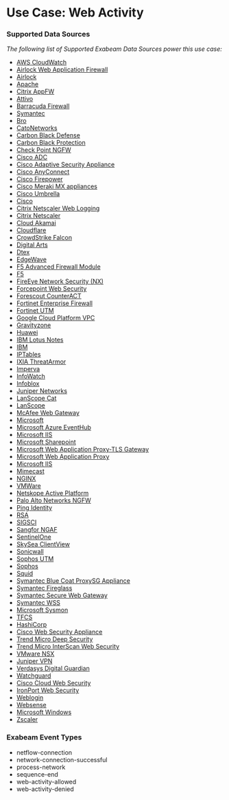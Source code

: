 Use Case: Web Activity
======================

### Supported Data Sources

_The following list of Supported Exabeam Data Sources power this use case:_

* [AWS CloudWatch](../DataSources/datasource_aws_cloudwatch_aws_cloudwatch.md)
* [Airlock Web Application Firewall](../DataSources/datasource_airlock_web_application_firewall_airlock_web_application_firewall.md)
* [Airlock](../DataSources/datasource_airlock_airlock.md)
* [Apache](../DataSources/datasource_apache_apache.md)
* [Citrix AppFW](../DataSources/datasource_appfw_citrix_appfw.md)
* [Attivo](../DataSources/datasource_attivo_attivo.md)
* [Barracuda Firewall](../DataSources/datasource_barracuda_firewall_barracuda_firewall.md)
* [Symantec](../DataSources/datasource_blue_coat_proxysg_appliance_symantec.md)
* [Bro](../DataSources/datasource_bro_bro.md)
* [CatoNetworks](../DataSources/datasource_catonetworks_catonetworks.md)
* [Carbon Black Defense](../DataSources/datasource_cb_defense_carbon_black_defense.md)
* [Carbon Black Protection](../DataSources/datasource_cb_protection_carbon_black_protection.md)
* [Check Point NGFW](../DataSources/datasource_check_point_ngfw_check_point_ngfw.md)
* [Cisco ADC](../DataSources/datasource_cisco_adc_cisco_adc.md)
* [Cisco Adaptive Security Appliance](../DataSources/datasource_cisco_adaptive_security_appliance_cisco_adaptive_security_appliance.md)
* [Cisco AnyConnect](../DataSources/datasource_cisco_anyconnect_cisco_anyconnect.md)
* [Cisco Firepower](../DataSources/datasource_cisco_firepower_cisco_firepower.md)
* [Cisco Meraki MX appliances](../DataSources/datasource_cisco_meraki_mx_appliances_cisco_meraki_mx_appliances.md)
* [Cisco Umbrella](../DataSources/datasource_cisco_umbrella_cisco_umbrella.md)
* [Cisco](../DataSources/datasource_cisco_cisco.md)
* [Citrix Netscaler Web Logging](../DataSources/datasource_citrix_netscaler_web_logging_citrix_netscaler_web_logging.md)
* [Citrix Netscaler](../DataSources/datasource_citrix_netscaler_citrix_netscaler.md)
* [Cloud Akamai](../DataSources/datasource_cloud_akamai_cloud_akamai.md)
* [Cloudflare](../DataSources/datasource_cloudflare_cloudflare.md)
* [CrowdStrike Falcon](../DataSources/datasource_crowdstrike_falcon_crowdstrike_falcon.md)
* [Digital Arts](../DataSources/datasource_digital_arts_digital_arts.md)
* [Dtex](../DataSources/datasource_dtex_dtex.md)
* [EdgeWave](../DataSources/datasource_edgewave_edgewave.md)
* [F5 Advanced Firewall Module](../DataSources/datasource_f5_advanced_firewall_module_f5_advanced_firewall_module.md)
* [F5](../DataSources/datasource_f5_f5.md)
* [FireEye Network Security (NX)](../DataSources/datasource_fireeye_network_security_(nx)_fireeye_network_security_(nx).md)
* [Forcepoint Web Security](../DataSources/datasource_forcepoint_web_security_forcepoint_web_security.md)
* [Forescout CounterACT](../DataSources/datasource_forescout_counteract_forescout_counteract.md)
* [Fortinet Enterprise Firewall](../DataSources/datasource_fortinet_enterprise_firewall_fortinet_enterprise_firewall.md)
* [Fortinet UTM](../DataSources/datasource_fortinet_utm_fortinet_utm.md)
* [Google Cloud Platform VPC](../DataSources/datasource_google_cloud_platform_vpc_google_cloud_platform_vpc.md)
* [Gravityzone](../DataSources/datasource_gravityzone_gravityzone.md)
* [Huawei](../DataSources/datasource_huawei_enterprise_network_firewall_huawei.md)
* [IBM Lotus Notes](../DataSources/datasource_ibm_lotus_notes_ibm_lotus_notes.md)
* [IBM](../DataSources/datasource_ibm_security_access_manager_ibm.md)
* [IPTables](../DataSources/datasource_iptables_iptables.md)
* [IXIA ThreatArmor](../DataSources/datasource_ixia_threatarmor_ixia_threatarmor.md)
* [Imperva](../DataSources/datasource_imperva_incapsula_imperva.md)
* [InfoWatch](../DataSources/datasource_infowatch_infowatch.md)
* [Infoblox](../DataSources/datasource_infoblox_infoblox.md)
* [Juniper Networks](../DataSources/datasource_juniper_srx_juniper_networks.md)
* [LanScope Cat](../DataSources/datasource_lanscope_cat_lanscope_cat.md)
* [LanScope](../DataSources/datasource_lanscope_lanscope.md)
* [McAfee Web Gateway](../DataSources/datasource_mcafee_web_gateway_mcafee_web_gateway.md)
* [Microsoft](../DataSources/datasource_microsoft_advanced_threat_protection_microsoft.md)
* [Microsoft Azure EventHub](../DataSources/datasource_microsoft_azure_eventhub_microsoft_azure_eventhub.md)
* [Microsoft IIS](../DataSources/datasource_microsoft_iis_microsoft_iis.md)
* [Microsoft Sharepoint](../DataSources/datasource_microsoft_sharepoint_microsoft_sharepoint.md)
* [Microsoft Web Application Proxy-TLS Gateway](../DataSources/datasource_microsoft_web_application_proxy-tls_gateway_microsoft_web_application_proxy-tls_gateway.md)
* [Microsoft Web Application Proxy](../DataSources/datasource_microsoft_web_application_proxy_microsoft_web_application_proxy.md)
* [Microsoft IIS](../DataSources/datasource_microsoft_microsoft_iis.md)
* [Mimecast](../DataSources/datasource_mimecast_mimecast.md)
* [NGINX](../DataSources/datasource_nginx_nginx.md)
* [VMWare](../DataSources/datasource_nsx_vmware.md)
* [Netskope Active Platform](../DataSources/datasource_netskope_active_platform_netskope_active_platform.md)
* [Palo Alto Networks NGFW](../DataSources/datasource_palo_alto_networks_ngfw_palo_alto_networks_ngfw.md)
* [Ping Identity](../DataSources/datasource_ping_identity_ping_identity.md)
* [RSA](../DataSources/datasource_rsa_rsa.md)
* [SIGSCI](../DataSources/datasource_sigsci_sigsci.md)
* [Sangfor NGAF](../DataSources/datasource_sangfor_ngaf_sangfor_ngaf.md)
* [SentinelOne](../DataSources/datasource_sentinelone_sentinelone.md)
* [SkySea ClientView](../DataSources/datasource_skysea_clientview_skysea_clientview.md)
* [Sonicwall](../DataSources/datasource_sonicwall_sonicwall.md)
* [Sophos UTM](../DataSources/datasource_sophos_utm_sophos_utm.md)
* [Sophos](../DataSources/datasource_sophos_sophos.md)
* [Squid](../DataSources/datasource_squid_squid.md)
* [Symantec Blue Coat ProxySG Appliance](../DataSources/datasource_symantec_blue_coat_proxysg_appliance_symantec_blue_coat_proxysg_appliance.md)
* [Symantec Fireglass](../DataSources/datasource_symantec_fireglass_symantec_fireglass.md)
* [Symantec Secure Web Gateway](../DataSources/datasource_symantec_secure_web_gateway_symantec_secure_web_gateway.md)
* [Symantec WSS](../DataSources/datasource_symantec_wss_symantec_wss.md)
* [Microsoft Sysmon](../DataSources/datasource_sysmon_microsoft_sysmon.md)
* [TFCS](../DataSources/datasource_tfcs_tfcs.md)
* [HashiCorp](../DataSources/datasource_terraform_hashicorp.md)
* [Cisco Web Security Appliance](../DataSources/datasource_threat_cisco_web_security_appliance.md)
* [Trend Micro Deep Security](../DataSources/datasource_trend_micro_deep_security_trend_micro_deep_security.md)
* [Trend Micro InterScan Web Security](../DataSources/datasource_trend_micro_interscan_web_security_trend_micro_interscan_web_security.md)
* [VMware NSX](../DataSources/datasource_vmware_nsx_vmware_nsx.md)
* [Juniper VPN](../DataSources/datasource_vpn_juniper_vpn.md)
* [Verdasys Digital Guardian](../DataSources/datasource_verdasys_digital_guardian_verdasys_digital_guardian.md)
* [Watchguard](../DataSources/datasource_watchguard_watchguard.md)
* [Cisco Cloud Web Security](../DataSources/datasource_web_proxy_cisco_cloud_web_security.md)
* [IronPort Web Security](../DataSources/datasource_web_proxy_ironport_web_security.md)
* [Weblogin](../DataSources/datasource_weblogin_weblogin.md)
* [Websense](../DataSources/datasource_websense_websense.md)
* [Microsoft Windows](../DataSources/datasource_windows_microsoft_windows.md)
* [Zscaler](../DataSources/datasource_zscaler_internet_access_zscaler.md)


### Exabeam Event Types

- netflow-connection
- network-connection-successful
- process-network
- sequence-end
- web-activity-allowed
- web-activity-denied
